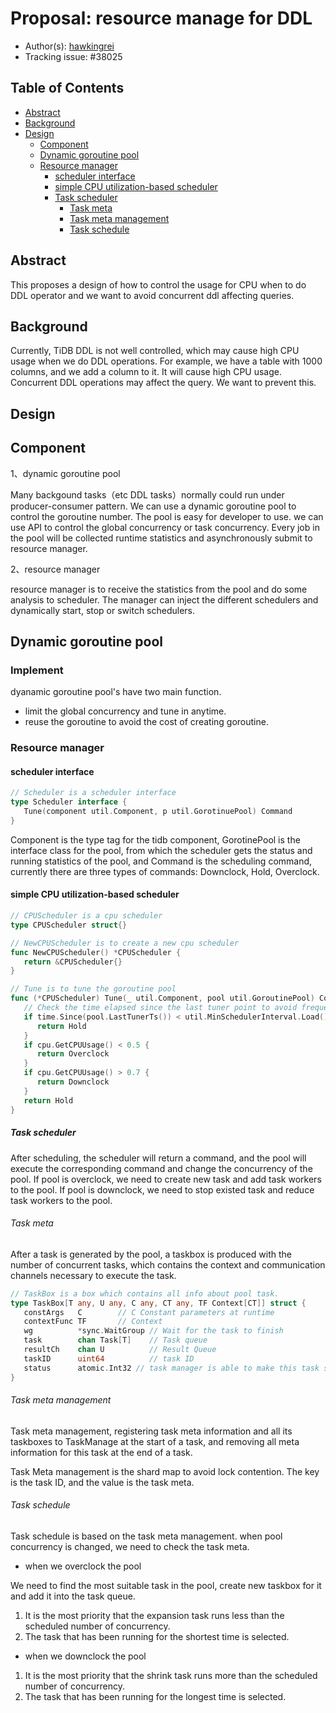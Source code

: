 # Proposal: resource manage for DDL
- Author(s): [hawkingrei](https://github.com/hawkingrei) 
- Tracking issue: #38025

## Table of Contents

<!-- TOC -->
* [Abstract](#abstract)
* [Background](#background)
* [Design](#design)
  * [Component](#component)
  * [Dynamic goroutine pool](#dynamic-goroutine-pool)
  * [Resource manager](#resource-manager)
    * [scheduler interface](#scheduler-interface)
    * [simple CPU utilization-based scheduler](#simple-CPU-utilization-based-scheduler)
    * [Task scheduler](#task-scheduler)
      * [Task meta](#task-meta)
      * [Task meta management](#task-meta-management)
      * [Task schedule](#task-schedule)

<!-- TOC -->

## Abstract

This proposes a design of how to control the usage for CPU when to do DDL operator and we want to avoid concurrent ddl 
affecting queries.

## Background

Currently, TiDB DDL is not well controlled, which may cause high CPU usage when we do DDL operations. For example, we 
have a table with 1000 columns, and we add a column to it. It will cause high CPU usage. Concurrent DDL operations may 
affect the query. We want to prevent this.

## Design

## Component

1、dynamic goroutine pool

Many backgound tasks（etc DDL tasks）normally could run under producer-consumer pattern. We can use a dynamic goroutine pool to control the goroutine number. 
The pool is easy for developer to use. we can use API to control the global concurrency or task concurrency. Every job 
in the pool will be collected runtime statistics and asynchronously submit to resource manager.

2、resource manager

resource manager is to receive the statistics from the pool and do some analysis to scheduler. The manager can inject 
the different schedulers and dynamically start, stop or switch schedulers.

## Dynamic goroutine pool

### Implement

dyanamic goroutine pool's have two main function.

- limit the global concurrency and tune in anytime.
- reuse the goroutine to avoid the cost of creating goroutine.

### Resource manager

#### scheduler interface

```go
// Scheduler is a scheduler interface
type Scheduler interface {
   Tune(component util.Component, p util.GorotinuePool) Command
}
```

Component is the type tag for the tidb component, GorotinePool is the interface class for the pool, from which 
the scheduler gets the status and running statistics of the pool, and Command is the scheduling command, currently 
there are three types of commands: Downclock, Hold, Overclock.

#### simple CPU utilization-based scheduler

```go
// CPUScheduler is a cpu scheduler
type CPUScheduler struct{}

// NewCPUScheduler is to create a new cpu scheduler
func NewCPUScheduler() *CPUScheduler {
   return &CPUScheduler{}
}

// Tune is to tune the goroutine pool
func (*CPUScheduler) Tune(_ util.Component, pool util.GoroutinePool) Command {
   // Check the time elapsed since the last tuner point to avoid frequent schedule
   if time.Since(pool.LastTunerTs()) < util.MinSchedulerInterval.Load() {
      return Hold
   }
   if cpu.GetCPUUsage() < 0.5 {
      return Overclock
   }
   if cpu.GetCPUUsage() > 0.7 {
      return Downclock
   }
   return Hold
}

```

##### Task scheduler 

After scheduling, the scheduler will return a command, and the pool will execute the corresponding command and change the 
concurrency of the pool. If pool is overclock, we need to create new task and add task workers to the pool. If pool is downclock, we
need to stop existed task and reduce task workers to the pool.


###### Task meta

After a task is generated by the pool, a taskbox is produced with the number of concurrent tasks, which contains the context 
and communication channels necessary to execute the task. 

```go
// TaskBox is a box which contains all info about pool task.
type TaskBox[T any, U any, C any, CT any, TF Context[CT]] struct {
   constArgs   C        // C Constant parameters at runtime
   contextFunc TF       // Context 
   wg          *sync.WaitGroup // Wait for the task to finish 
   task        chan Task[T]    // Task queue
   resultCh    chan U          // Result Queue
   taskID      uint64          // task ID
   status      atomic.Int32 // task manager is able to make this task stop, wait or running
}
```

###### Task meta management

Task meta management, registering task meta information and all its taskboxes to TaskManage at the start of a task, 
and removing all meta information for this task at the end of a task.

Task Meta management is the shard map to avoid lock contention. The key is the task ID, and the value is the task meta.

###### Task schedule

Task schedule is based on the task meta management. when pool concurrency is changed, we need to check the task meta.

* when we overclock the pool

We need to find the most suitable task in the pool, create new taskbox for it and add it into the task queue.

1. It is the most priority that the expansion task runs less than the scheduled number of concurrency.
2. The task that has been running for the shortest time is selected.

* when we downclock the pool

1. It is the most priority that the shrink task runs more than the scheduled number of concurrency.
2. The task that has been running for the longest time is selected.

